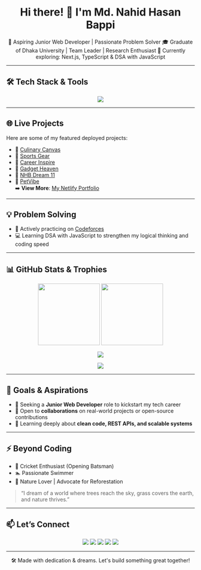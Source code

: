 <!-- Profile Header -->
<h1 align="center">Hi there! 👋 I'm Md. Nahid Hasan Bappi</h1>

<p align="center">
🚀 Aspiring Junior Web Developer | Passionate Problem Solver  
🎓 Graduate of Dhaka University | Team Leader | Research Enthusiast  
🌱 Currently exploring: Next.js, TypeScript & DSA with JavaScript
</p>

---

## 🛠️ Tech Stack & Tools

<p align="center">
  <img src="https://skillicons.dev/icons?i=js,react,nodejs,express,mongodb,html,css,tailwind,git,github,postman,vscode" />
</p>

---

## 🌐 Live Projects

Here are some of my featured deployed projects:

- 🔹 [Culinary Canvas](https://culinary-canvas-kitchen.netlify.app/)
- 🔹 [Sports Gear](https://sports-gear.netlify.app/) 
- 🔹 [Career Inspire](https://career-inspire.netlify.app/)  
- 🔹 [Gadget Heaven](https://gadget-heaven-tech-hub.netlify.app/)  
- 🔹 [NHB Dream 11](https://nhb-dream-11.netlify.app/)  
- 🔹 [PetVibe](https://petvibe.netlify.app/)  
➡️ **View More**: [My Netlify Portfolio](https://app.netlify.com/teams/nbappi13/sites)

---

## 💡 Problem Solving

- 🔢 Actively practicing on [Codeforces](https://codeforces.com/profile/nahidbappi13)  
- 💻 Learning DSA with JavaScript to strengthen my logical thinking and coding speed  

---

## 📊 GitHub Stats & Trophies

<p align="center">
  <img src="https://github-readme-stats.vercel.app/api?username=nbappi13&show_icons=true&theme=radical" height="165" />
  <img src="https://github-readme-stats.vercel.app/api/top-langs/?username=nbappi13&layout=compact&theme=radical" height="165" />
</p>

<p align="center">
  <img src="https://streak-stats.demolab.com?user=nbappi13&theme=radical&hide_border=false" />
</p>

<p align="center">
  <img src="https://github-profile-trophy.vercel.app/?username=nbappi13&theme=radical&row=1&no-frame=true&margin-w=15" />
</p>

---

## 🎯 Goals & Aspirations

- 🎯 Seeking a **Junior Web Developer** role to kickstart my tech career  
- 🤝 Open to **collaborations** on real-world projects or open-source contributions  
- 📘 Learning deeply about **clean code, REST APIs, and scalable systems**

---

## ⚡ Beyond Coding

- 🏏 Cricket Enthusiast (Opening Batsman)  
- 🏊 Passionate Swimmer  
- 🌱 Nature Lover | Advocate for Reforestation  
> “I dream of a world where trees reach the sky, grass covers the earth, and nature thrives.”

---

## 📫 Let’s Connect

<p align="center">
  <a href="https://www.linkedin.com/in/nahid-bappi/"><img src="https://img.shields.io/badge/LinkedIn-0A66C2?style=for-the-badge&logo=linkedin&logoColor=white" /></a>
  <a href="mailto:nahidbappi13@gmail.com"><img src="https://img.shields.io/badge/Gmail-D14836?style=for-the-badge&logo=gmail&logoColor=white" /></a>
  <a href="https://x.com/nbappi13"><img src="https://img.shields.io/badge/X-000000?style=for-the-badge&logo=twitter&logoColor=white" /></a>
  <a href="https://bsky.app/profile/nahid-bappi.bsky.social"><img src="https://img.shields.io/badge/Bluesky-0066FF?style=for-the-badge&logoColor=white&label=Bluesky" /></a>
  <a href="https://infosec.exchange/@nahid_bappi"><img src="https://img.shields.io/badge/infosec.exchange-1A2B45?style=for-the-badge&logo=lock&logoColor=white" /></a>
</p>

---

<p align="center">
  🛠️ Made with dedication & dreams. Let's build something great together!
</p>
